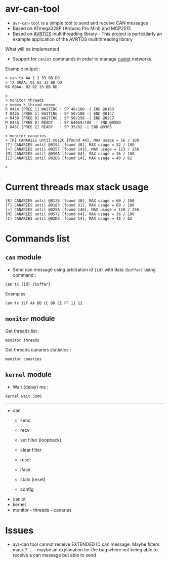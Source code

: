 # avr-can-tool

- `avr-can-tool` is a simple tool to send and receive CAN messages 
- Based on ATmega328P (Arduino Pro Mini) and MCP2515
- Based on [AVRTOS](https://github.com/Adecy/AVRTOS) multithreading library
        - This project is particularly an example application of the AVRTOS multithreading library

What will be implemented
- Support for `caniot` commands in order to manage [caniot](https://github.com/Adecy/caniot-common) networks.

Example output :

```
> can tx AA 1 2 33 BB DD
> TX 00AA: 01 02 33 BB DD
RX 00AA: 02 02 33 BB DD

> 
> monitor threads
> ===== k_thread =====
R 0414 [PREE 1] WAITING : SP 48/100 -| END @0163
T 0426 [PREE 1] WAITING : SP 50/100 -| END @01C7
> 0438 [PREE 0] WAITING : SP 50/256 -| END @02C7
M 044A [PREE 0] READY   : SP 64669/100 -| END @058D
I 045C [PREE 2] READY   : SP 35/62 -| END @0305

> monitor canaries
> [R] CANARIES until @012C [found 44], MAX usage = 56 / 100
[T] CANARIES until @0194 [found 48], MAX usage = 52 / 100
[>] CANARIES until @0257 [found 143], MAX usage = 113 / 256
[M] CANARIES until @056A [found 64], MAX usage = 36 / 100
[I] CANARIES until @02D6 [found 14], MAX usage = 48 / 62

>
```

# Current threads max stack usage

```
[R] CANARIES until @0128 [found 40], MAX usage = 60 / 100
[T] CANARIES until @0183 [found 31], MAX usage = 69 / 100
[>] CANARIES until @025A [found 146], MAX usage = 110 / 256
[M] CANARIES until @0572 [found 64], MAX usage = 36 / 100
[I] CANARIES until @02D6 [found 14], MAX usage = 48 / 62
```

# Commands list

## `can` module

- Send can message using arbitration id `{id}` with data `{buffer}` using command :

```
can tx {id} {buffer}
```

Examples

```
can tx 12F AA BB CC DD EE FF 11 22
```

## `monitor` module

Get threads list :

```
monitor threads
```

Get threads canaries statistics :

```
monitor canaries
```

## `kernel` module

- Wait {delay} ms :

```
kernel wait 5000
```


----

- can
    - send
    - recv

    - set filter (loopback)
    - clear filter
    - reset
    - iface
    - stats (reset)
    - config
- caniot
- kernel
- monitor
        - threads
        - canaries

# Issues

- avr-can tool cannot receive EXTENDED ID can message. Maybe filters mask ? ...
        - maybe an explanation for the bug where not being able to receive a can message but able to send